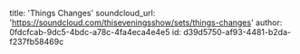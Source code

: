 title: 'Things Changes'
soundcloud_url: 'https://soundcloud.com/thiseveningsshow/sets/things-changes'
author: 0fdcfcab-9dc5-4bdc-a78c-4fa4eca4e4e5
id: d39d5750-af93-4481-b2da-f237fb58469c
